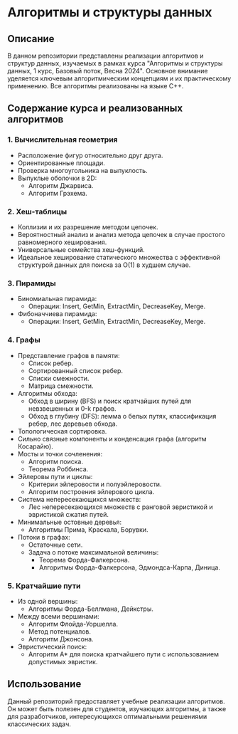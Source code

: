 # Алгоритмы и структуры данных

## Описание

В данном репозитории представлены реализации алгоритмов и структур данных, изучаемых в рамках курса "Алгоритмы и структуры данных, 1 курс, Базовый поток, Весна 2024". Основное внимание уделяется ключевым алгоритмическим концепциям и их практическому применению. Все алгоритмы реализованы на языке C++.

## Содержание курса и реализованных алгоритмов

### 1. Вычислительная геометрия
- Расположение фигур относительно друг друга.
- Ориентированные площади.
- Проверка многоугольника на выпуклость.
- Выпуклые оболочки в 2D:
  - Алгоритм Джарвиса.
  - Алгоритм Грэхема.

### 2. Хеш-таблицы
- Коллизии и их разрешение методом цепочек.
- Вероятностный анализ и анализ метода цепочек в случае простого равномерного хеширования.
- Универсальные семейства хеш-функций.
- Идеальное хеширование статического множества с эффективной структурой данных для поиска за O(1) в худшем случае.

### 3. Пирамиды
- Биномиальная пирамида:
  - Операции: Insert, GetMin, ExtractMin, DecreaseKey, Merge.
- Фибоначчиева пирамида:
  - Операции: Insert, GetMin, ExtractMin, DecreaseKey, Merge.

### 4. Графы
- Представление графов в памяти:
  - Список ребер.
  - Сортированный список ребер.
  - Списки смежности.
  - Матрица смежности.
- Алгоритмы обхода:
  - Обход в ширину (BFS) и поиск кратчайших путей для невзвешенных и 0-k графов.
  - Обход в глубину (DFS): лемма о белых путях, классификация ребер, лес деревьев обхода.
- Топологическая сортировка.
- Сильно связные компоненты и конденсация графа (алгоритм Косарайю).
- Мосты и точки сочленения:
  - Алгоритм поиска.
  - Теорема Роббинса.
- Эйлеровы пути и циклы:
  - Критерии эйлеровости и полуэйлеровости.
  - Алгоритм построения эйлерового цикла.
- Система непересекающихся множеств:
  - Лес непересекающихся множеств с ранговой эвристикой и эвристикой сжатия путей.
- Минимальные остовные деревья:
  - Алгоритмы Прима, Краскала, Борувки.
- Потоки в графах:
  - Остаточные сети.
  - Задача о потоке максимальной величины:
    - Теорема Форда-Фалкерсона.
    - Алгоритмы Форда-Фалкерсона, Эдмондса-Карпа, Диница.

### 5. Кратчайшие пути
- Из одной вершины:
  - Алгоритмы Форда-Беллмана, Дейкстры.
- Между всеми вершинами:
  - Алгоритм Флойда-Уоршелла.
  - Метод потенциалов.
  - Алгоритм Джонсона.
- Эвристический поиск:
  - Алгоритм A* для поиска кратчайшего пути с использованием допустимых эвристик.

## Использование
Данный репозиторий предоставляет учебные реализации алгоритмов. Он может быть полезен для студентов, изучающих алгоритмы, а также для разработчиков, интересующихся оптимальными решениями классических задач.
